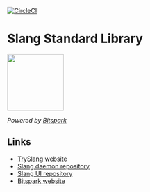 [![CircleCI](https://circleci.com/gh/Bitspark/slang-lib/tree/master.svg?style=svg&circle-token=75a0b2707af46a1e9fba88952611759bf30ffa41)](https://circleci.com/gh/Bitspark/slang-lib/tree/master)

# Slang Standard Library

<img src="http://tryslang.com/slang2.png" height="130">

*Powered by [Bitspark](https://bitspark.de)*

## Links

- [TrySlang website](http://tryslang.com)
- [Slang daemon repository](https://github.com/Bitspark/slang)
- [Slang UI repository](https://github.com/Bitspark/slang-ui)
- [Bitspark website](https://bitspark.de)

